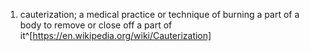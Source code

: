 1. cauterization; a medical practice or technique of burning a part of a body to remove or close off a part of it^[https://en.wikipedia.org/wiki/Cauterization]